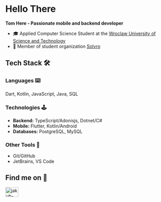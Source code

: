 # Hello There

**Tom Here - Passionate mobile and backend developer**

- 🎓 Applied Computer Science Student at the [Wroclaw University of Science and Technology](https://www.pwr.edu.pl/)
- 👥 Member of student organization [Solvro](https://solvro.pwr.edu.pl/)

## Tech Stack 🛠️

### Languages ⌨️
Dart, Kotlin, JavaScript, Java, SQL

### Technologies 🕹️
- **Backend:** TypeScript/Adonisjs, Dotnet/C#
- **Mobile:** Flutter, Kotlin/Android
- **Databases:** PostgreSQL, MySQL

### Other Tools 🔮
- Git/GitHub
- JetBrains, VS Code

## Find me on 🔗
<p align="left">
    <a href="https://www.linkedin.com/in/tomasz-trela-dev/" target="_blank"><img align="center" src="https://raw.githubusercontent.com/rahuldkjain/github-profile-readme-generator/master/src/images/icons/Social/linked-in-alt.svg" alt="jakub-st%C4%99pkowski-463a05272" height="30" width="40" /></a>
</p>
